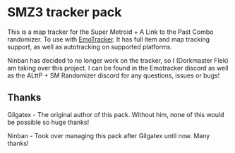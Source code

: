 # SMZ3 tracker pack
This is a map tracker for the Super Metroid + A Link to the Past Combo randomizer. To use with [EmoTracker](https://emotracker.net).  It has full item and map tracking support, as well as autotracking on supported platforms.

Ninban has decided to no longer work on the tracker, so I (Dorkmaster Flek) am taking over this project.  I can be found in the Emotracker discord as well as the ALttP + SM Randomizer discord for any questions, issues or bugs!

## Thanks
Gilgatex - The original author of this pack.  Without him, none of this would be possible so huge thanks!

Ninban - Took over managing this pack after Gilgatex until now.  Many thanks!

